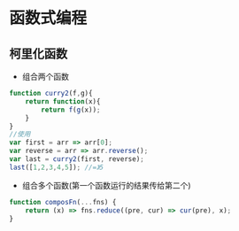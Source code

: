 # 函数式编程

## 柯里化函数

- 组合两个函数

```javascript
function curry2(f,g){
    return function(x){
        return f(g(x));
    }
}
//使用
var first = arr => arr[0];
var reverse = arr => arr.reverse();
var last = curry2(first, reverse);
last([1,2,3,4,5]); //=》5
```

- 组合多个函数(第一个函数运行的结果传给第二个)

```javascript
function composFn(...fns) {
    return (x) => fns.reduce((pre, cur) => cur(pre), x);
}
```
